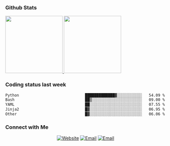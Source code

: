 
### Github Stats

<a href="https://github.com/lileixuan">
  <img height="180em" src="https://github-readme-stats.vercel.app/api?username=lileixuan&theme=buefy&show_icons=true" />
  <img height="180em" src="https://github-readme-stats.vercel.app/api/top-langs/?username=lileixuan&theme=buefy&layout=compact" />
</a>

### Coding status last week 

<!--START_SECTION:waka-->

```txt
Python                             █████████████▓░░░░░░░░░░░   54.09 %
Bash                               ██▒░░░░░░░░░░░░░░░░░░░░░░   09.00 %
YAML                               ██░░░░░░░░░░░░░░░░░░░░░░░   07.55 %
Jinja2                             █▓░░░░░░░░░░░░░░░░░░░░░░░   06.95 %
Other                              █▓░░░░░░░░░░░░░░░░░░░░░░░   06.06 %
```

<!--END_SECTION:waka-->

### Connect with Me 

<p align="center">
<a href="https://www.koomu.cn/"><img alt="Website" src="https://img.shields.io/badge/Website-www.koomu.cn-blue?style=flat-square&logo=google-chrome"></a>
<a href="mailto:lileixuan@gmail.com"><img alt="Email" src="https://img.shields.io/badge/Email-lileixuan@gmail.com-blue?style=flat-square&logo=gmail"></a>
<a href="https://www.koomu.cn/rss/"><img alt="Email" src="https://img.shields.io/badge/RSS-www.koomu.cn%2Frss%2F-blue?style=flat-square&logo=rss"></a>


</p>
